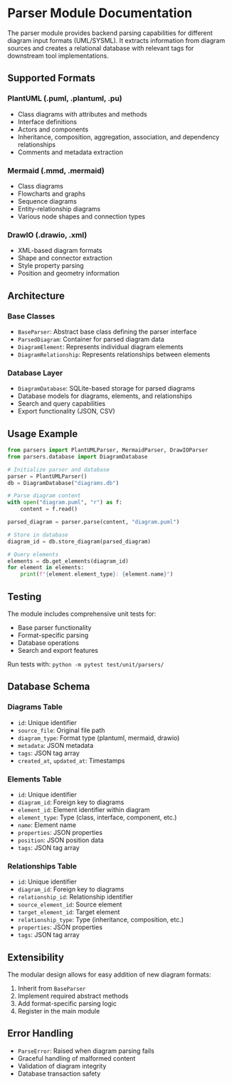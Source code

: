 # Parser Module Documentation

The parser module provides backend parsing capabilities for different diagram input formats (UML/SYSML). It extracts information from diagram sources and creates a relational database with relevant tags for downstream tool implementations.

## Supported Formats

### PlantUML (.puml, .plantuml, .pu)
- Class diagrams with attributes and methods
- Interface definitions
- Actors and components
- Inheritance, composition, aggregation, association, and dependency relationships
- Comments and metadata extraction

### Mermaid (.mmd, .mermaid)
- Class diagrams
- Flowcharts and graphs
- Sequence diagrams
- Entity-relationship diagrams
- Various node shapes and connection types

### DrawIO (.drawio, .xml)
- XML-based diagram formats
- Shape and connector extraction
- Style property parsing
- Position and geometry information

## Architecture

### Base Classes
- `BaseParser`: Abstract base class defining the parser interface
- `ParsedDiagram`: Container for parsed diagram data
- `DiagramElement`: Represents individual diagram elements
- `DiagramRelationship`: Represents relationships between elements

### Database Layer
- `DiagramDatabase`: SQLite-based storage for parsed diagrams
- Database models for diagrams, elements, and relationships
- Search and query capabilities
- Export functionality (JSON, CSV)

## Usage Example

```python
from parsers import PlantUMLParser, MermaidParser, DrawIOParser
from parsers.database import DiagramDatabase

# Initialize parser and database
parser = PlantUMLParser()
db = DiagramDatabase("diagrams.db")

# Parse diagram content
with open("diagram.puml", "r") as f:
    content = f.read()

parsed_diagram = parser.parse(content, "diagram.puml")

# Store in database
diagram_id = db.store_diagram(parsed_diagram)

# Query elements
elements = db.get_elements(diagram_id)
for element in elements:
    print(f"{element.element_type}: {element.name}")
```

## Testing

The module includes comprehensive unit tests for:
- Base parser functionality
- Format-specific parsing
- Database operations
- Search and export features

Run tests with: `python -m pytest test/unit/parsers/`

## Database Schema

### Diagrams Table
- `id`: Unique identifier
- `source_file`: Original file path
- `diagram_type`: Format type (plantuml, mermaid, drawio)
- `metadata`: JSON metadata
- `tags`: JSON tag array
- `created_at`, `updated_at`: Timestamps

### Elements Table
- `id`: Unique identifier
- `diagram_id`: Foreign key to diagrams
- `element_id`: Element identifier within diagram
- `element_type`: Type (class, interface, component, etc.)
- `name`: Element name
- `properties`: JSON properties
- `position`: JSON position data
- `tags`: JSON tag array

### Relationships Table
- `id`: Unique identifier
- `diagram_id`: Foreign key to diagrams
- `relationship_id`: Relationship identifier
- `source_element_id`: Source element
- `target_element_id`: Target element
- `relationship_type`: Type (inheritance, composition, etc.)
- `properties`: JSON properties
- `tags`: JSON tag array

## Extensibility

The modular design allows for easy addition of new diagram formats:

1. Inherit from `BaseParser`
2. Implement required abstract methods
3. Add format-specific parsing logic
4. Register in the main module

## Error Handling

- `ParseError`: Raised when diagram parsing fails
- Graceful handling of malformed content
- Validation of diagram integrity
- Database transaction safety